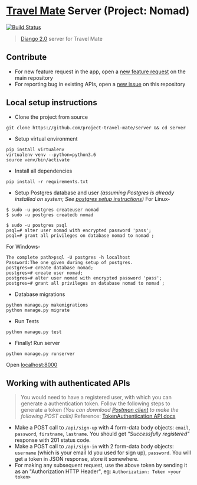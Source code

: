 # [Travel Mate](https://github.com/project-travel-mate/Travel-Mate) Server (Project: Nomad)
[![Build Status](https://travis-ci.org/project-travel-mate/server.svg?branch=master)](https://travis-ci.org/project-travel-mate/server)
> [Django 2.0](https://docs.djangoproject.com/en/2.0/releases/2.0/) server for Travel Mate

## Contribute
+ For new feature request in the app, open a [new feature request](https://github.com/project-travel-mate/Travel-Mate/issues) on the main repository
+ For reporting bug in existing APIs, open a [new issue](https://github.com/project-travel-mate/server/issues) on this repository

## Local setup instructions
+ Clone the project from source
```shell
git clone https://github.com/project-travel-mate/server && cd server
```
+ Setup virtual environment
```shell
pip install virtualenv
virtualenv venv --python=python3.6
source venv/bin/activate
```
+ Install all dependencies
```shell
pip install -r requirements.txt
```
+ Setup Postgres database and user
*(assuming Postgres is already installed on system; See [postgres setup instructions](http://postgresguide.com/setup/install.html))*
For Linux-
```
$ sudo -u postgres createuser nomad
$ sudo -u postgres createdb nomad

$ sudo -u postgres psql
psql=# alter user nomad with encrypted password 'pass';
psql=# grant all privileges on database nomad to nomad ;
```
For Windows-
```
The complete path>psql -U postgres -h localhost
Password:The one given during setup of postgres.
postgres=# create database nomad;
postgres=# create user nomad;
postgres=# alter user nomad with encrypted password 'pass';
postgres=# grant all privileges on database nomad to nomad ;
```
+ Database migrations
```
python manage.py makemigrations
python manage.py migrate
```

+ Run Tests
```
python manage.py test
```

+ Finally! Run server
```
python manage.py runserver
```

Open [localhost:8000](http://localhost:8000)

## Working with authenticated APIs

> You would need to have a registered user, with which you can generate a authentication token. Follow the following steps to generate a token *(You can download [Postman client](https://www.getpostman.com/) to make the following POST calls)*
Reference: [TokenAuthentication API docs](http://www.django-rest-framework.org/api-guide/authentication/#tokenauthentication)

+ Make a POST call to `/api/sign-up` with 4 form-data body objects: `email`, `password`, `firstname`, `lastname`. You should get *"Successfully registered"* response with 201 status code.
+ Make a POST call to `/api/sign-in` with 2 form-data body objects: `username` (which is your email Id you used for sign up), `password`. You will get a token in JSON response, store it somewhere.
+ For making any subsequent request, use the above token by sending it as an "Authorization HTTP Header", eg: `Authorization: Token <your token>`
